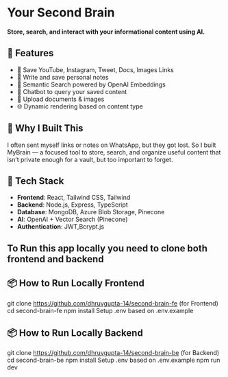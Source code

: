 # Your Second Brain

**Store, search, and interact with your informational content using AI.**

## 🚀 Features
- 🔗 Save YouTube, Instagram, Tweet, Docs, Images Links
- 📝 Write and save personal notes
- 🧠 Semantic Search powered by OpenAI Embeddings
- 🤖 Chatbot to query your saved content
- 📁 Upload documents & images
- 🌐 Dynamic rendering based on content type

## 🎯 Why I Built This
I often sent myself links or notes on WhatsApp, but they got lost. So I built MyBrain — a focused tool to store, search, and organize useful content that isn’t private enough for a vault, but too important to forget.

## 🧱 Tech Stack
- **Frontend**: React, Tailwind CSS, Tailwind
- **Backend**: Node.js, Express, TypeScript
- **Database**: MongoDB, Azure Blob Storage, Pinecone
- **AI**: OpenAI + Vector Search (Pinecone)
- **Authentication**: JWT,Bcrypt.js

## To Run this app locally you need to clone both frontend and backend 

## 📦 How to Run Locally Frontend
git clone https://github.com/dhruvgupta-14/second-brain-fe (for Frontend)
cd second-brain-fe
npm install
Setup .env based on .env.example

## 📦 How to Run Locally Backend
git clone https://github.com/dhruvgupta-14/second-brain-be (for Backend)
cd second-brain-be 
npm install 
Setup .env based on .env.example
npm run dev


